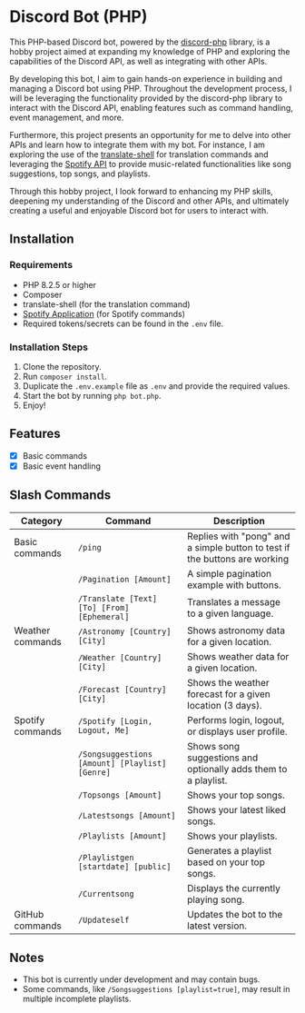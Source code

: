 # Discord Bot (PHP)

This PHP-based Discord bot, powered by the [discord-php](https://github.com/discord-php/DiscordPHP) library, is a hobby project aimed at expanding my knowledge of PHP and exploring the capabilities of the Discord API, as well as integrating with other APIs.

By developing this bot, I aim to gain hands-on experience in building and managing a Discord bot using PHP. Throughout the development process, I will be leveraging the functionality provided by the discord-php library to interact with the Discord API, enabling features such as command handling, event management, and more.

Furthermore, this project presents an opportunity for me to delve into other APIs and learn how to integrate them with my bot. For instance, I am exploring the use of the [translate-shell](https://github.com/soimort/translate-shell) for translation commands and leveraging the [Spotify API](https://developer.spotify.com/documentation/web-api) to provide music-related functionalities like song suggestions, top songs, and playlists.

Through this hobby project, I look forward to enhancing my PHP skills, deepening my understanding of the Discord and other APIs, and ultimately creating a useful and enjoyable Discord bot for users to interact with.


## Installation

### Requirements

- PHP 8.2.5 or higher
- Composer
- translate-shell (for the translation command)
- [Spotify Application](https://developer.spotify.com/dashboard/applications) (for Spotify commands)
- Required tokens/secrets can be found in the `.env` file.

### Installation Steps

1. Clone the repository.
2. Run `composer install`.
3. Duplicate the `.env.example` file as `.env` and provide the required values.
4. Start the bot by running `php bot.php`.
5. Enjoy!


## Features

- [x] Basic commands
- [x] Basic event handling

## Slash Commands
| Category         | Command                                        | Description                                                                |
|------------------|------------------------------------------------|----------------------------------------------------------------------------|
| Basic commands   | `/ping`                                        | Replies with "pong" and a simple button to test if the buttons are working |
|                  | `/Pagination [Amount]`                         | A simple pagination example with buttons.                                  |
|                  | `/Translate [Text] [To] [From] [Ephemeral]`    | Translates a message to a given language.                                  |
| Weather commands | `/Astronomy [Country] [City]`                  | Shows astronomy data for a given location.                                 |
|                  | `/Weather [Country] [City]`                    | Shows weather data for a given location.                                   |
|                  | `/Forecast [Country] [City]`                   | Shows the weather forecast for a given location (3 days).                  |
| Spotify commands | `/Spotify [Login, Logout, Me]`                 | Performs login, logout, or displays user profile.                          |
|                  | `/Songsuggestions [Amount] [Playlist] [Genre]` | Shows song suggestions and optionally adds them to a playlist.             |
|                  | `/Topsongs [Amount]`                           | Shows your top songs.                                                      |
|                  | `/Latestsongs [Amount]`                        | Shows your latest liked songs.                                             |
|                  | `/Playlists [Amount]`                          | Shows your playlists.                                                      |
|                  | `/Playlistgen [startdate] [public]`            | Generates a playlist based on your top songs.                              |
|                  | `/Currentsong`                                 | Displays the currently playing song.                                       |
| GitHub commands  | `/Updateself`                                  | Updates the bot to the latest version.                                     |


## Notes

- This bot is currently under development and may contain bugs.
- Some commands, like `/Songsuggestions [playlist=true]`, may result in multiple incomplete playlists.